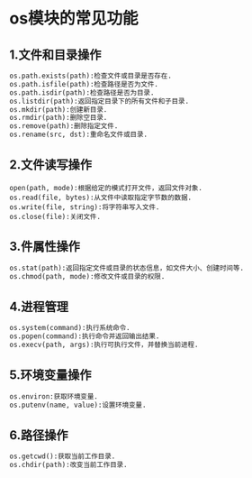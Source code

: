 # os模块的常见功能

## 1.文件和目录操作

```python
os.path.exists(path):检查文件或目录是否存在.
os.path.isfile(path):检查路径是否为文件.
os.path.isdir(path):检查路径是否为目录.
os.listdir(path):返回指定目录下的所有文件和子目录.
os.mkdir(path):创建新目录.
os.rmdir(path):删除空目录.
os.remove(path):删除指定文件.
os.rename(src, dst):重命名文件或目录.
```

## 2.文件读写操作

```pyhon
open(path, mode):根据给定的模式打开文件，返回文件对象.
os.read(file, bytes):从文件中读取指定字节数的数据.
os.write(file, string):将字符串写入文件.
os.close(file):关闭文件.
```

## 3.件属性操作

```python
os.stat(path):返回指定文件或目录的状态信息，如文件大小、创建时间等.
os.chmod(path, mode):修改文件或目录的权限.
```

## 4.进程管理

```python
os.system(command):执行系统命令.
os.popen(command):执行命令并返回输出结果.
os.execv(path, args):执行可执行文件，并替换当前进程.
```

## 5.环境变量操作

```python
os.environ:获取环境变量.
os.putenv(name, value):设置环境变量.
```

## 6.路径操作

```python
os.getcwd():获取当前工作目录.
os.chdir(path):改变当前工作目录.
```

